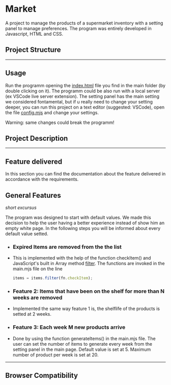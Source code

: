 # Market

A project to manage the products of a supermarket inventory with a setting panel to manage preferences. The program was entirely developed in Javascript, HTML and CSS.

## Project Structure







---

## Usage

Run the programm opening the [index.html](index.html) file you find in the main folder (by double clicking on it). The programm could be also run with a local server (ex VSCode live server extension). The setting panel has the main setting we considered fontamental, but if u really need to change your setting deeper, you can run this project on a text editor (suggested: VSCode), open the file [config.mjs](config.mjs) and change your settings.

Warning: same changes could break the programm!

## Project Description

***

## Feature delivered

In this section you can find the documentation about the feature delivered in accordance with the requirements.

## General Features

_short excursus_

The program was designed to start with default values. We made this decision to help the user having a better experience instead of show him an empty white page. In the following steps you will be informed about every default value setted.

- ### Expired Items are removed from the the list
  
- This is implemented with the help of the function checkItem() and JavaScript's built in Array method [filter](https://developer.mozilla.org/en-US/docs/Web/JavaScript/Reference/Global_Objects/Array/filter). The functions are invoked in the main.mjs file on the line

    ```javascript
    items = items.filter(fn.checkItem);
    ```

- ### Feature 2: Items that have been on the shelf for more than N weeks are removed

- Implemented the same way feature 1 is, the shelflife of the products is setted at 2 weeks.

- ### Feature 3: Each week M new products arrive

- Done by using the function generateItems() in the main.mjs file. The user can set the number of items to generate every week from the setting panel in the main page. Default value is set at 5. Maximum number of product per week is set at 20.

---

## Browser Compatibility

